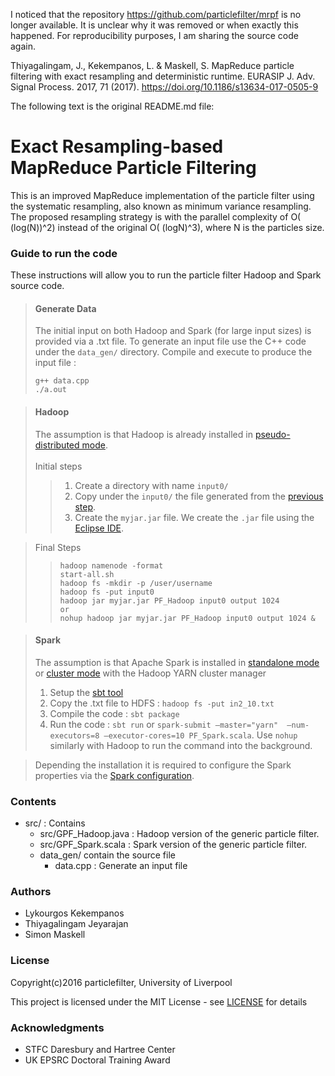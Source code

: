 I noticed that the repository https://github.com/particlefilter/mrpf is no longer available. It is unclear why it was removed or when exactly this happened. For reproducibility purposes, I am sharing the source code again.

Thiyagalingam, J., Kekempanos, L. & Maskell, S. MapReduce particle filtering with exact resampling and deterministic runtime. EURASIP J. Adv. Signal Process. 2017, 71 (2017). https://doi.org/10.1186/s13634-017-0505-9

The following text is the original README.md file:

# Exact Resampling-based MapReduce Particle Filtering

This is an improved MapReduce implementation of the particle filter using the systematic resampling,
also known as minimum variance resampling. The proposed resampling strategy is with the parallel complexity
of O( (log(N))^2) instead of the original O( (logN)^3), where N is the particles size.

### Guide to run the code
These instructions will allow you to run the particle filter Hadoop and Spark source code.

> #### Generate Data
> The initial input on both Hadoop and Spark (for large input sizes) is provided via a .txt file.
> To generate an input file use the C++ code under the ```data_gen/``` directory. Compile and execute to produce the input file : 
> ```ubuntu
> g++ data.cpp
> ./a.out
> ```

> #### Hadoop
> The assumption is that Hadoop is already installed in [pseudo-distributed mode](http://hadoop.apache.org/docs/stable/hadoop-project-dist/hadoop-common/SingleCluster.html). <br/><br/>
> Initial steps
>> 1. Create a directory with name ```input0/```
>> 2. Copy under the ```input0/``` the file generated from the [previous step](https://github.com/particlefilter/mrpf#generate-data).
>> 3. Create the ```myjar.jar``` file. We create the ```.jar``` file using the [Eclipse IDE](https://eclipse.org/downloads/).

> Final Steps
>> ```hadoop
>> hadoop namenode -format
>> start-all.sh
>> hadoop fs -mkdir -p /user/username
>> hadoop fs -put input0
>> hadoop jar myjar.jar PF_Hadoop input0 output 1024
>> or
>> nohup hadoop jar myjar.jar PF_Hadoop input0 output 1024 &

> #### Spark
> The assumption is that Apache Spark is installed in [standalone mode](http://spark.apache.org/docs/latest/spark-standalone.html#spark-standalone-mode) or [cluster mode](http://spark.apache.org/docs/latest/cluster-overview.html) with the Hadoop YARN  cluster manager
>  1. Setup the [sbt tool](http://spark.apache.org/docs/latest/quick-start.html#self-contained-applications)
>  2. Copy the .txt file to HDFS : ```hadoop fs -put in2_10.txt```
>  3. Compile the code :  ```sbt package```
>  4. Run the code : ```sbt run``` or ```spark-submit –master="yarn"  –num-executors=8 –executor-cores=10 PF_Spark.scala```. Use ```nohup``` similarly with Hadoop to
> run the command into the background.

> Depending the installation it is required to configure the Spark properties via the [Spark configuration](http://spark.apache.org/docs/latest/configuration.html#spark-configuration).
### Contents

- src/ : Contains 
  - src/GPF_Hadoop.java : Hadoop version of the generic particle filter.
  - src/GPF_Spark.scala : Spark version of the generic particle filter.
  - data_gen/ contain the source file
    - data.cpp : Generate an input file	

### Authors

- Lykourgos Kekempanos
- Thiyagalingam Jeyarajan
- Simon Maskell
  
### License

Copyright(c)2016 particlefilter, University of Liverpool

This project is licensed under the MIT License - see [LICENSE](https://github.com/particlefilter/mrpf/blob/master/LICENSE) for details

### Acknowledgments

- STFC Daresbury and Hartree Center
- UK EPSRC Doctoral Training Award

